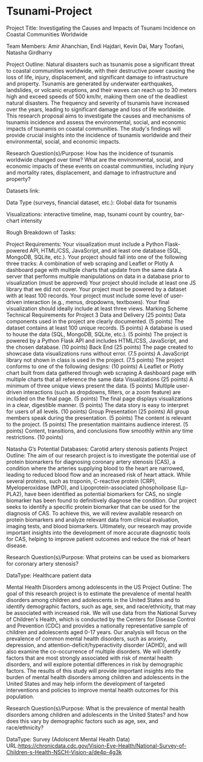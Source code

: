 # Tsunami-Project

Project Title: Investigating the Causes and Impacts of Tsunami Incidence on Coastal Communities Worldwide 

Team Members: Amir Ahanchian, Endi Hajdari, Kevin Dai, Mary Toofani, Natasha Girdharry 

Project Outline: Natural disasters such as tsunamis pose a significant threat to coastal communities worldwide, with their destructive power causing the loss of life, injury, displacement, and significant damage to infrastructure and property. Tsunamis are generated by underwater earthquakes, landslides, or volcanic eruptions, and their waves can reach up to 30 meters high and exceed speeds of 500 km/hr, making them one of the deadliest natural disasters. The frequency and severity of tsunamis have increased over the years, leading to significant damage and loss of life worldwide. This research proposal aims to investigate the causes and mechanisms of tsunamis incidence and assess the environmental, social, and economic impacts of tsunamis on coastal communities. The study's findings will provide crucial insights into the incidence of tsunamis worldwide and their environmental, social, and economic impacts.

Research Question(s)/Purpose: How has the incidence of tsunamis worldwide changed over time? What are the environmental, social, and economic impacts of these events on coastal communities, including injury and mortality rates, displacement, and damage to infrastructure and property? 

Datasets link: 

Data Type (surveys, financial dataset, etc.): Global data for tsunamis 

Visualizations: interactive timeline, map, tsunami count by country, bar-chart intensity 

Rough Breakdown of Tasks: 

Project Requirements: 
Your visualization must include a Python Flask-powered API, HTML/CSS, JavaScript, and at least one database (SQL, MongoDB, SQLite, etc.).
Your project should fall into one of the following three tracks:
A combination of web scraping and Leaflet or Plotly
A dashboard page with multiple charts that update from the same data
A server that performs multiple manipulations on data in a database prior to visualization (must be approved)
Your project should include at least one JS library that we did not cover.
Your project must be powered by a dataset with at least 100 records.
Your project must include some level of user-driven interaction (e.g., menus, dropdowns, textboxes).
Your final visualization should ideally include at least three views.
Marking Scheme 
Technical Requirements for Project 3
Data and Delivery (25 points)
Data components used in the project are clearly documented. (5 points)
The dataset contains at least 100 unique records. (5 points)
A database is used to house the data (SQL, MongoDB, SQLite, etc.). (5 points)
The project is powered by a Python Flask API and includes HTML/CSS, JavaScript, and the chosen database. (10 points)
Back End (25 points)
The page created to showcase data visualizations runs without error. (7.5 points)
A JavaScript library not shown in class is used in the project. (7.5 points)
The project conforms to one of the following designs: (10 points)
A Leaflet or Plotly chart built from data gathered through web scraping
A dashboard page with multiple charts that all reference the same data
Visualizations (25 points)
A minimum of three unique views present the data. (5 points)
Multiple user-driven interactions (such as dropdowns, filters, or a zoom feature) are included on the final page. (5 points)
The final page displays visualizations in a clear, digestible manner. (5 points)
The data story is easy to interpret for users of all levels. (10 points)
Group Presentation (25 points)
All group members speak during the presentation. (5 points)
The content is relevant to the project. (5 points)
The presentation maintains audience interest. (5 points)
Content, transitions, and conclusions flow smoothly within any time restrictions. (10 points)

Natasha G’s Potential Databases: 
Carotid artery stenosis patients 
Project Outline: The aim of our research project is to investigate the potential use of protein biomarkers for diagnosing coronary artery stenosis (CAS), a condition where the arteries supplying blood to the heart are narrowed, leading to reduced blood flow and an increased risk of heart attack. While several proteins, such as troponin, C-reactive protein (CRP), Myeloperoxidase (MPO), and Lipoprotein-associated phospholipase (Lp-PLA2), have been identified as potential biomarkers for CAS, no single biomarker has been found to definitively diagnose the condition. Our project seeks to identify a specific protein biomarker that can be used for the diagnosis of CAS. To achieve this, we will review available research on protein biomarkers and analyze relevant data from clinical evaluation, imaging tests, and blood biomarkers. Ultimately, our research may provide important insights into the development of more accurate diagnostic tools for CAS, helping to improve patient outcomes and reduce the risk of heart disease.

Research Question(s)/Purpose: What proteins can be used as biomarkers for coronary artery stenosis? 

DataType: Healthcare patient data 

Mental Health Disorders among adolescents in the US 
Project Outline: The goal of this research project is to estimate the prevalence of mental health disorders among children and adolescents in the United States and to identify demographic factors, such as age, sex, and race/ethnicity, that may be associated with increased risk. We will use data from the National Survey of Children's Health, which is conducted by the Centers for Disease Control and Prevention (CDC) and provides a nationally representative sample of children and adolescents aged 0-17 years. Our analysis will focus on the prevalence of common mental health disorders, such as anxiety, depression, and attention-deficit/hyperactivity disorder (ADHD), and will also examine the co-occurrence of multiple disorders. We will identify factors that are most strongly associated with risk of mental health disorders, and will explore potential differences in risk by demographic factors. The results of this study will provide important insights into the burden of mental health disorders among children and adolescents in the United States and may help inform the development of targeted interventions and policies to improve mental health outcomes for this population.

Research Question(s)/Purpose: What is the prevalence of mental health disorders among children and adolescents in the United States? and how does this vary by demographic factors such as age, sex, and race/ethnicity? 

DataType: Survey (Adolscent Mental Health Data) URL:https://chronicdata.cdc.gov/Vision-Eye-Health/National-Survey-of-Children-s-Health-NSCH-Vision-a/de4p-4g3k

